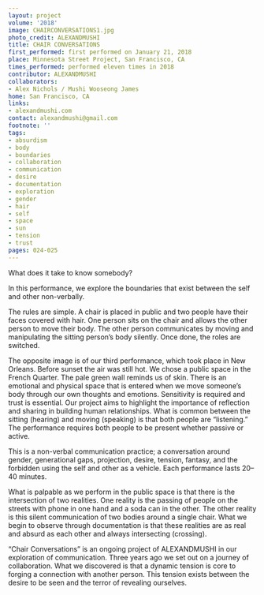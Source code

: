 ```yaml
---
layout: project
volume: '2018'
image: CHAIRCONVERSATIONS1.jpg
photo_credit: ALEXANDMUSHI
title: CHAIR CONVERSATIONS
first_performed: first performed on January 21, 2018
place: Minnesota Street Project, San Francisco, CA
times_performed: performed eleven times in 2018
contributor: ALEXANDMUSHI
collaborators:
- Alex Nichols / Mushi Wooseong James
home: San Francisco, CA
links:
- alexandmushi.com
contact: alexandmushi@gmail.com
footnote: ''
tags:
- absurdism
- body
- boundaries
- collaboration
- communication
- desire
- documentation
- exploration
- gender
- hair
- self
- space
- sun
- tension
- trust
pages: 024-025
---
```


What does it take to know somebody?

In this performance, we explore the boundaries that exist between the self and other non-verbally.

The rules are simple. A chair is placed in public and two people have their faces covered with hair. One person sits on the chair and allows the other person to move their body. The other person communicates by moving and manipulating the sitting person’s body silently. Once done, the roles are switched.

The opposite image is of our third performance, which took place in New Orleans. Before sunset the air was still hot. We chose a public space in the French Quarter. The pale green wall reminds us of skin. There is an emotional and physical space that is entered when we move someone’s body through our own thoughts and emotions. Sensitivity is required and trust is essential. Our project aims to highlight the importance of reflection and sharing in building human relationships. What is common between the sitting (hearing) and moving (speaking) is that both people are “listening.” The performance requires both people to be present whether passive or active.

This is a non-verbal communication practice; a conversation around gender, generational gaps, projection, desire, tension, fantasy, and the forbidden using the self and other as a vehicle. Each performance lasts 20–40 minutes.

What is palpable as we perform in the public space is that there is the intersection of two realities. One reality is the passing of people on the streets with phone in one hand and a soda can in the other. The other reality is this silent communication of two bodies around a single chair. What we begin to observe through documentation is that these realities are as real and absurd as each other and always intersecting (crossing).

“Chair Conversations” is an ongoing project of ALEXANDMUSHI in our exploration of communication. Three years ago we set out on a journey of collaboration. What we discovered is that a dynamic tension is core to forging a connection with another person. This tension exists between the desire to be seen and the terror of revealing ourselves.
